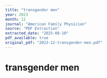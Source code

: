 ```yaml
---
title: "transgender men"
year: 2023
month: 12
journal: "American Family Physician"
source: "PDF Extraction"
extracted_date: "2025-08-10"
pdf_available: true
original_pdf: "2023-12-transgender-men.pdf"
---
```


# transgender men


